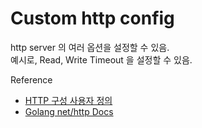 # Custom http config  
http server 의 여러 옵션을 설정할 수 있음.  
예시로, Read, Write Timeout 을 설정할 수 있음.

Reference
- [HTTP 구성 사용자 정의](https://gin-gonic.com/ko-kr/docs/examples/custom-http-config/)
- [Golang net/http Docs](https://pkg.go.dev/net/http)